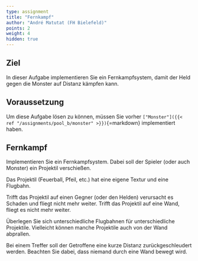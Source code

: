 ```yaml
---
type: assignment
title: "Fernkampf"
author: "André Matutat (FH Bielefeld)"
points: 2
weight: 4
hidden: true
---
```



## Ziel

In dieser Aufgabe implementieren Sie ein Fernkampfsystem, damit der Held gegen die Monster auf Distanz kämpfen kann.

## Voraussetzung

Um diese Aufgabe lösen zu können, müssen Sie vorher `["Monster"]({{< ref "/assignments/pool_b/monster" >}})`{=markdown} implementiert haben.

## Fernkampf

Implementieren Sie ein Fernkampfsystem. Dabei soll der Spieler (oder auch Monster) ein Projektil verschießen.

Das Projektil (Feuerball, Pfeil, etc.) hat eine eigene Textur und eine Flugbahn.

Trifft das Projektil auf einen Gegner (oder den Helden) verursacht es Schaden und fliegt nicht mehr weiter.
Trifft das Projektil auf eine Wand, fliegt es nicht mehr weiter.

Überlegen Sie sich unterschiedliche Flugbahnen für unterschiedliche Projektile. Vielleicht können manche Projektile auch von der Wand abprallen.

Bei einem Treffer soll der Getroffene eine kurze Distanz zurückgeschleudert werden. Beachten Sie dabei, dass niemand durch eine Wand bewegt wird.
